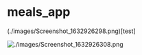 # meals_app

(./images/Screenshot_1632926298.png)[test]

![./images/Screenshot_1632926308.png](test)
